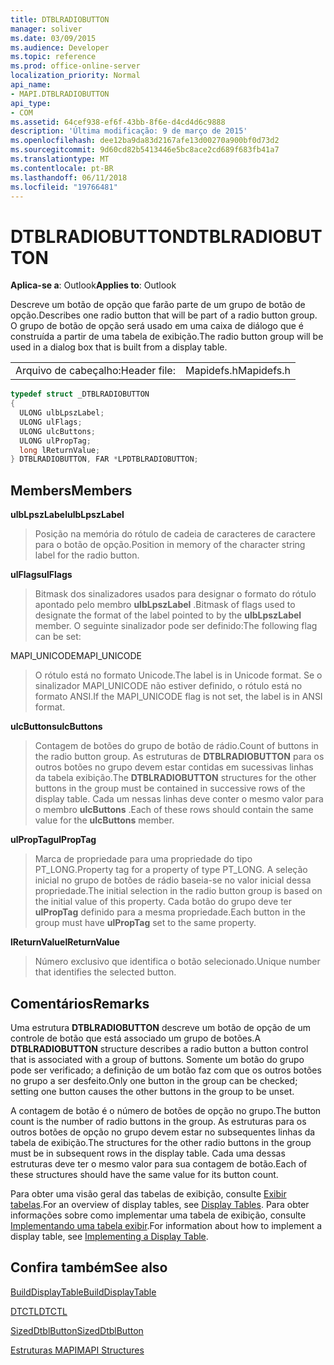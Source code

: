 ```yaml
---
title: DTBLRADIOBUTTON
manager: soliver
ms.date: 03/09/2015
ms.audience: Developer
ms.topic: reference
ms.prod: office-online-server
localization_priority: Normal
api_name:
- MAPI.DTBLRADIOBUTTON
api_type:
- COM
ms.assetid: 64cef938-ef6f-43bb-8f6e-d4cd4d6c9888
description: 'Última modificação: 9 de março de 2015'
ms.openlocfilehash: dee12ba9da83d2167afe13d00270a900bf0d73d2
ms.sourcegitcommit: 9d60cd82b5413446e5bc8ace2cd689f683fb41a7
ms.translationtype: MT
ms.contentlocale: pt-BR
ms.lasthandoff: 06/11/2018
ms.locfileid: "19766481"
---
```

# <a name="dtblradiobutton"></a><span data-ttu-id="c2137-103">DTBLRADIOBUTTON</span><span class="sxs-lookup"><span data-stu-id="c2137-103">DTBLRADIOBUTTON</span></span>

  
  
<span data-ttu-id="c2137-104">**Aplica-se a**: Outlook</span><span class="sxs-lookup"><span data-stu-id="c2137-104">**Applies to**: Outlook</span></span> 
  
<span data-ttu-id="c2137-105">Descreve um botão de opção que farão parte de um grupo de botão de opção.</span><span class="sxs-lookup"><span data-stu-id="c2137-105">Describes one radio button that will be part of a radio button group.</span></span> <span data-ttu-id="c2137-106">O grupo de botão de opção será usado em uma caixa de diálogo que é construída a partir de uma tabela de exibição.</span><span class="sxs-lookup"><span data-stu-id="c2137-106">The radio button group will be used in a dialog box that is built from a display table.</span></span>
  
|||
|:-----|:-----|
|<span data-ttu-id="c2137-107">Arquivo de cabeçalho:</span><span class="sxs-lookup"><span data-stu-id="c2137-107">Header file:</span></span>  <br/> |<span data-ttu-id="c2137-108">Mapidefs.h</span><span class="sxs-lookup"><span data-stu-id="c2137-108">Mapidefs.h</span></span>  <br/> |
   
```cpp
typedef struct _DTBLRADIOBUTTON
{
  ULONG ulbLpszLabel;
  ULONG ulFlags;
  ULONG ulcButtons;
  ULONG ulPropTag;
  long lReturnValue;
} DTBLRADIOBUTTON, FAR *LPDTBLRADIOBUTTON;

```

## <a name="members"></a><span data-ttu-id="c2137-109">Members</span><span class="sxs-lookup"><span data-stu-id="c2137-109">Members</span></span>

 <span data-ttu-id="c2137-110">**ulbLpszLabel**</span><span class="sxs-lookup"><span data-stu-id="c2137-110">**ulbLpszLabel**</span></span>
  
> <span data-ttu-id="c2137-111">Posição na memória do rótulo de cadeia de caracteres de caractere para o botão de opção.</span><span class="sxs-lookup"><span data-stu-id="c2137-111">Position in memory of the character string label for the radio button.</span></span>
    
 <span data-ttu-id="c2137-112">**ulFlags**</span><span class="sxs-lookup"><span data-stu-id="c2137-112">**ulFlags**</span></span>
  
> <span data-ttu-id="c2137-113">Bitmask dos sinalizadores usados para designar o formato do rótulo apontado pelo membro **ulbLpszLabel** .</span><span class="sxs-lookup"><span data-stu-id="c2137-113">Bitmask of flags used to designate the format of the label pointed to by the **ulbLpszLabel** member.</span></span> <span data-ttu-id="c2137-114">O seguinte sinalizador pode ser definido:</span><span class="sxs-lookup"><span data-stu-id="c2137-114">The following flag can be set:</span></span> 
    
<span data-ttu-id="c2137-115">MAPI_UNICODE</span><span class="sxs-lookup"><span data-stu-id="c2137-115">MAPI_UNICODE</span></span> 
  
> <span data-ttu-id="c2137-116">O rótulo está no formato Unicode.</span><span class="sxs-lookup"><span data-stu-id="c2137-116">The label is in Unicode format.</span></span> <span data-ttu-id="c2137-117">Se o sinalizador MAPI_UNICODE não estiver definido, o rótulo está no formato ANSI.</span><span class="sxs-lookup"><span data-stu-id="c2137-117">If the MAPI_UNICODE flag is not set, the label is in ANSI format.</span></span>
    
 <span data-ttu-id="c2137-118">**ulcButtons**</span><span class="sxs-lookup"><span data-stu-id="c2137-118">**ulcButtons**</span></span>
  
> <span data-ttu-id="c2137-119">Contagem de botões do grupo de botão de rádio.</span><span class="sxs-lookup"><span data-stu-id="c2137-119">Count of buttons in the radio button group.</span></span> <span data-ttu-id="c2137-120">As estruturas de **DTBLRADIOBUTTON** para os outros botões no grupo devem estar contidas em sucessivas linhas da tabela exibição.</span><span class="sxs-lookup"><span data-stu-id="c2137-120">The **DTBLRADIOBUTTON** structures for the other buttons in the group must be contained in successive rows of the display table.</span></span> <span data-ttu-id="c2137-121">Cada um nessas linhas deve conter o mesmo valor para o membro **ulcButtons** .</span><span class="sxs-lookup"><span data-stu-id="c2137-121">Each of these rows should contain the same value for the **ulcButtons** member.</span></span> 
    
 <span data-ttu-id="c2137-122">**ulPropTag**</span><span class="sxs-lookup"><span data-stu-id="c2137-122">**ulPropTag**</span></span>
  
> <span data-ttu-id="c2137-123">Marca de propriedade para uma propriedade do tipo PT_LONG.</span><span class="sxs-lookup"><span data-stu-id="c2137-123">Property tag for a property of type PT_LONG.</span></span> <span data-ttu-id="c2137-124">A seleção inicial no grupo de botões de rádio baseia-se no valor inicial dessa propriedade.</span><span class="sxs-lookup"><span data-stu-id="c2137-124">The initial selection in the radio button group is based on the initial value of this property.</span></span> <span data-ttu-id="c2137-125">Cada botão do grupo deve ter **ulPropTag** definido para a mesma propriedade.</span><span class="sxs-lookup"><span data-stu-id="c2137-125">Each button in the group must have **ulPropTag** set to the same property.</span></span> 
    
 <span data-ttu-id="c2137-126">**lReturnValue**</span><span class="sxs-lookup"><span data-stu-id="c2137-126">**lReturnValue**</span></span>
  
> <span data-ttu-id="c2137-127">Número exclusivo que identifica o botão selecionado.</span><span class="sxs-lookup"><span data-stu-id="c2137-127">Unique number that identifies the selected button.</span></span>
    
## <a name="remarks"></a><span data-ttu-id="c2137-128">Comentários</span><span class="sxs-lookup"><span data-stu-id="c2137-128">Remarks</span></span>

<span data-ttu-id="c2137-129">Uma estrutura **DTBLRADIOBUTTON** descreve um botão de opção de um controle de botão que está associado um grupo de botões.</span><span class="sxs-lookup"><span data-stu-id="c2137-129">A **DTBLRADIOBUTTON** structure describes a radio button a button control that is associated with a group of buttons.</span></span> <span data-ttu-id="c2137-130">Somente um botão do grupo pode ser verificado; a definição de um botão faz com que os outros botões no grupo a ser desfeito.</span><span class="sxs-lookup"><span data-stu-id="c2137-130">Only one button in the group can be checked; setting one button causes the other buttons in the group to be unset.</span></span> 
  
<span data-ttu-id="c2137-131">A contagem de botão é o número de botões de opção no grupo.</span><span class="sxs-lookup"><span data-stu-id="c2137-131">The button count is the number of radio buttons in the group.</span></span> <span data-ttu-id="c2137-132">As estruturas para os outros botões de opção no grupo devem estar no subsequentes linhas da tabela de exibição.</span><span class="sxs-lookup"><span data-stu-id="c2137-132">The structures for the other radio buttons in the group must be in subsequent rows in the display table.</span></span> <span data-ttu-id="c2137-133">Cada uma dessas estruturas deve ter o mesmo valor para sua contagem de botão.</span><span class="sxs-lookup"><span data-stu-id="c2137-133">Each of these structures should have the same value for its button count.</span></span>
  
<span data-ttu-id="c2137-134">Para obter uma visão geral das tabelas de exibição, consulte [Exibir tabelas](display-tables.md).</span><span class="sxs-lookup"><span data-stu-id="c2137-134">For an overview of display tables, see [Display Tables](display-tables.md).</span></span> <span data-ttu-id="c2137-135">Para obter informações sobre como implementar uma tabela de exibição, consulte [Implementando uma tabela exibir](display-table-implementation.md).</span><span class="sxs-lookup"><span data-stu-id="c2137-135">For information about how to implement a display table, see [Implementing a Display Table](display-table-implementation.md).</span></span>
  
## <a name="see-also"></a><span data-ttu-id="c2137-136">Confira também</span><span class="sxs-lookup"><span data-stu-id="c2137-136">See also</span></span>



[<span data-ttu-id="c2137-137">BuildDisplayTable</span><span class="sxs-lookup"><span data-stu-id="c2137-137">BuildDisplayTable</span></span>](builddisplaytable.md)
  
[<span data-ttu-id="c2137-138">DTCTL</span><span class="sxs-lookup"><span data-stu-id="c2137-138">DTCTL</span></span>](dtctl.md)
  
[<span data-ttu-id="c2137-139">SizedDtblButton</span><span class="sxs-lookup"><span data-stu-id="c2137-139">SizedDtblButton</span></span>](sizeddtblbutton.md)


[<span data-ttu-id="c2137-140">Estruturas MAPI</span><span class="sxs-lookup"><span data-stu-id="c2137-140">MAPI Structures</span></span>](mapi-structures.md)

